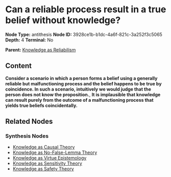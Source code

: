 # Can a reliable process result in a true belief without knowledge?

**Node Type:** antithesis
**Node ID:** 3928ce1b-b1dc-4a6f-821c-3a252f3c5065
**Depth:** 4
**Terminal:** No

**Parent:** [Knowledge as Reliabilism](knowledge-as-reliabilism-synthesis-bc254a9c-3372-4793-bd31-49d6aab705d8.md)

## Content

**Consider a scenario in which a person forms a belief using a generally reliable but malfunctioning process and the belief happens to be true by coincidence. In such a scenario, intuitively we would judge that the person does not know the proposition.**, **It is implausible that knowledge can result purely from the outcome of a malfunctioning process that yields true beliefs coincidentally.**

## Related Nodes

### Synthesis Nodes

- [Knowledge as Causal Theory](knowledge-as-causal-theory-synthesis-84f61f8c-6fa3-43f5-9bd0-23bbcb7693ab.md)
- [Knowledge as No-False-Lemma Theory](knowledge-as-no-false-lemma-theory-synthesis-2c49aef9-57a7-44f5-80f3-b24e3f5ed315.md)
- [Knowledge as Virtue Epistemology](knowledge-as-virtue-epistemology-synthesis-7e190fbb-3993-45b6-90b7-d6912e4266fb.md)
- [Knowledge as Sensitivity Theory](knowledge-as-sensitivity-theory-synthesis-f7aeca96-7c3b-40ff-a003-fb1cf5623184.md)
- [Knowledge as Safety Theory](knowledge-as-safety-theory-synthesis-66506cac-38ad-44da-828f-77b8208ee38a.md)
